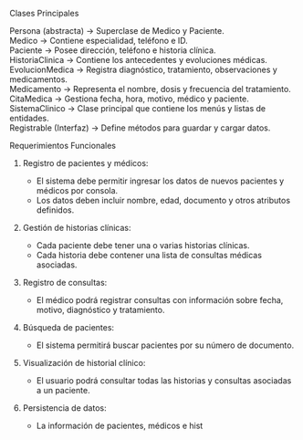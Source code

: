 Clases Principales

Persona (abstracta) → Superclase de Medico y Paciente.  
Medico → Contiene especialidad, teléfono e ID.  
Paciente → Posee dirección, teléfono e historia clínica.  
HistoriaClinica → Contiene los antecedentes y evoluciones médicas.  
EvolucionMedica → Registra diagnóstico, tratamiento, observaciones y medicamentos.  
Medicamento → Representa el nombre, dosis y frecuencia del tratamiento.  
CitaMedica → Gestiona fecha, hora, motivo, médico y paciente.  
SistemaClinico → Clase principal que contiene los menús y listas de entidades.  
Registrable (Interfaz) → Define métodos para guardar y cargar datos.

Requerimientos Funcionales

1. Registro de pacientes y médicos: 
   - El sistema debe permitir ingresar los datos de nuevos pacientes y médicos por consola.
   - Los datos deben incluir nombre, edad, documento y otros atributos definidos.

2. Gestión de historias clínicas: 
   - Cada paciente debe tener una o varias historias clínicas.
   - Cada historia debe contener una lista de consultas médicas asociadas.

3. Registro de consultas: 
   - El médico podrá registrar consultas con información sobre fecha, motivo, diagnóstico y tratamiento.

4. Búsqueda de pacientes:
   - El sistema permitirá buscar pacientes por su número de documento.

5. Visualización de historial clínico:  
   - El usuario podrá consultar todas las historias y consultas asociadas a un paciente.

6. Persistencia de datos:  
   - La información de pacientes, médicos e hist

